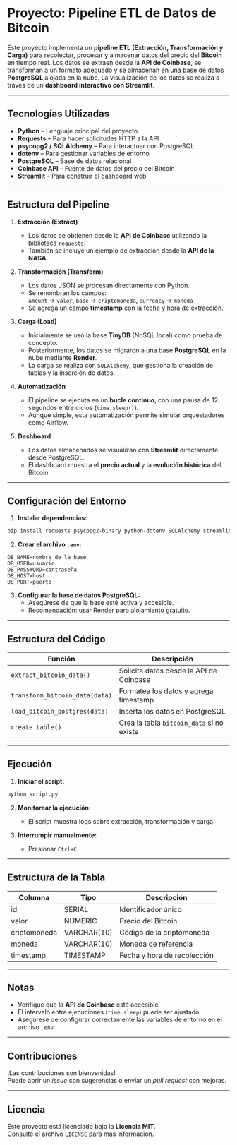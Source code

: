 #  Proyecto: Pipeline ETL de Datos de Bitcoin

Este proyecto implementa un **pipeline ETL (Extracción, Transformación y Carga)** para recolectar, procesar y almacenar datos del precio del **Bitcoin** en tiempo real. Los datos se extraen desde la **API de Coinbase**, se transforman a un formato adecuado y se almacenan en una base de datos **PostgreSQL** alojada en la nube. La visualización de los datos se realiza a través de un **dashboard interactivo con Streamlit**.

---

##  Tecnologías Utilizadas

- **Python** – Lenguaje principal del proyecto  
- **Requests** – Para hacer solicitudes HTTP a la API  
- **psycopg2 / SQLAlchemy** – Para interactuar con PostgreSQL  
- **dotenv** – Para gestionar variables de entorno  
- **PostgreSQL** – Base de datos relacional  
- **Coinbase API** – Fuente de datos del precio del Bitcoin  
- **Streamlit** – Para construir el dashboard web

---

##  Estructura del Pipeline

1. **Extracción (Extract)**  
   - Los datos se obtienen desde la **API de Coinbase** utilizando la biblioteca `requests`.  
   - También se incluye un ejemplo de extracción desde la **API de la NASA**.

2. **Transformación (Transform)**  
   - Los datos JSON se procesan directamente con Python.  
   - Se renombran los campos:  
     `amount` → `valor`, `base` → `criptomoneda`, `currency` → `moneda`  
   - Se agrega un campo **timestamp** con la fecha y hora de extracción.

3. **Carga (Load)**  
   - Inicialmente se usó la base **TinyDB** (NoSQL local) como prueba de concepto.  
   - Posteriormente, los datos se migraron a una base **PostgreSQL** en la nube mediante **Render**.  
   - La carga se realiza con `SQLAlchemy`, que gestiona la creación de tablas y la inserción de datos.

4. **Automatización**  
   - El pipeline se ejecuta en un **bucle continuo**, con una pausa de 12 segundos entre ciclos (`time.sleep()`).  
   - Aunque simple, esta automatización permite simular orquestadores como Airflow.

5. **Dashboard**  
   - Los datos almacenados se visualizan con **Streamlit** directamente desde PostgreSQL.  
   - El dashboard muestra el **precio actual** y la **evolución histórica** del Bitcoin.

---

##  Configuración del Entorno

1. **Instalar dependencias:**

```bash
pip install requests psycopg2-binary python-dotenv SQLAlchemy streamlit
```

2. **Crear el archivo `.env`:**

```env
DB_NAME=nombre_de_la_base
DB_USER=usuario
DB_PASSWORD=contraseña
DB_HOST=host
DB_PORT=puerto
```

3. **Configurar la base de datos PostgreSQL:**  
   - Asegúrese de que la base esté activa y accesible.  
   - Recomendación: usar [Render](https://render.com/) para alojamiento gratuito.

---

##  Estructura del Código

| Función                     | Descripción |
|----------------------------|-------------|
| `extract_bitcoin_data()`   | Solicita datos desde la API de Coinbase |
| `transform_bitcoin_data(data)` | Formatea los datos y agrega timestamp |
| `load_bitcoin_postgres(data)` | Inserta los datos en PostgreSQL |
| `create_table()`           | Crea la tabla `bitcoin_data` si no existe |

---

##  Ejecución

1. **Iniciar el script:**

```bash
python script.py
```

2. **Monitorear la ejecución:**  
   - El script muestra logs sobre extracción, transformación y carga.

3. **Interrumpir manualmente:**  
   - Presionar `Ctrl+C`.

---

##  Estructura de la Tabla

| Columna       | Tipo         | Descripción                    |
|---------------|--------------|--------------------------------|
| id            | SERIAL       | Identificador único            |
| valor         | NUMERIC      | Precio del Bitcoin             |
| criptomoneda  | VARCHAR(10)  | Código de la criptomoneda      |
| moneda        | VARCHAR(10)  | Moneda de referencia           |
| timestamp     | TIMESTAMP    | Fecha y hora de recolección    |

---

##  Notas

- Verifique que la **API de Coinbase** esté accesible.  
- El intervalo entre ejecuciones (`time.sleep`) puede ser ajustado.  
- Asegúrese de configurar correctamente las variables de entorno en el archivo `.env`.

---

##  Contribuciones

¡Las contribuciones son bienvenidas!  
Puede abrir un *issue* con sugerencias o enviar un *pull request* con mejoras.

---

##  Licencia

Este proyecto está licenciado bajo la **Licencia MIT**.  
Consulte el archivo `LICENSE` para más información.
